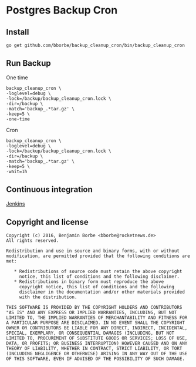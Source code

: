 # Postgres Backup Cron

## Install

`go get github.com/bborbe/backup_cleanup_cron/bin/backup_cleanup_cron`

## Run Backup

One time

```
backup_cleanup_cron \
-loglevel=debug \
-lock=/backup/backup_cleanup_cron.lock \
-dir=/backup \
-match='backup_.*tar.gz' \
-keep=5 \
-one-time
```

Cron

```
backup_cleanup_cron \
-loglevel=debug \
-lock=/backup/backup_cleanup_cron.lock \
-dir=/backup \
-match='backup_.*tar.gz' \
-keep=5 \
-wait=1h
```

## Continuous integration

[Jenkins](https://www.benjamin-borbe.de/jenkins/job/Go-Backup-Cleanup-Cron/)

## Copyright and license

    Copyright (c) 2016, Benjamin Borbe <bborbe@rocketnews.de>
    All rights reserved.
    
    Redistribution and use in source and binary forms, with or without
    modification, are permitted provided that the following conditions are
    met:
    
       * Redistributions of source code must retain the above copyright
         notice, this list of conditions and the following disclaimer.
       * Redistributions in binary form must reproduce the above
         copyright notice, this list of conditions and the following
         disclaimer in the documentation and/or other materials provided
         with the distribution.

    THIS SOFTWARE IS PROVIDED BY THE COPYRIGHT HOLDERS AND CONTRIBUTORS
    "AS IS" AND ANY EXPRESS OR IMPLIED WARRANTIES, INCLUDING, BUT NOT
    LIMITED TO, THE IMPLIED WARRANTIES OF MERCHANTABILITY AND FITNESS FOR
    A PARTICULAR PURPOSE ARE DISCLAIMED. IN NO EVENT SHALL THE COPYRIGHT
    OWNER OR CONTRIBUTORS BE LIABLE FOR ANY DIRECT, INDIRECT, INCIDENTAL,
    SPECIAL, EXEMPLARY, OR CONSEQUENTIAL DAMAGES (INCLUDING, BUT NOT
    LIMITED TO, PROCUREMENT OF SUBSTITUTE GOODS OR SERVICES; LOSS OF USE,
    DATA, OR PROFITS; OR BUSINESS INTERRUPTION) HOWEVER CAUSED AND ON ANY
    THEORY OF LIABILITY, WHETHER IN CONTRACT, STRICT LIABILITY, OR TORT
    (INCLUDING NEGLIGENCE OR OTHERWISE) ARISING IN ANY WAY OUT OF THE USE
    OF THIS SOFTWARE, EVEN IF ADVISED OF THE POSSIBILITY OF SUCH DAMAGE.

